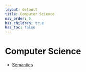 ```yaml
---
layout: default
title: Computer Science
nav_order: 5
has_children: true
has_toc: false
---
```


# Computer Science

- [Semantics](../computer-science/semantics)